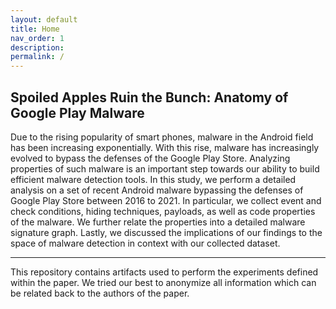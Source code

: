 ```yaml
---
layout: default
title: Home
nav_order: 1
description: 
permalink: /
---
```


## Spoiled Apples Ruin the Bunch: Anatomy of Google Play Malware

Due to the rising popularity of smart phones, malware in the Android field has been increasing exponentially. With this rise, malware has increasingly evolved to bypass the defenses of the Google Play Store. Analyzing properties of such malware is an important step towards our ability to build efficient malware detection tools. In this study, we perform a detailed analysis on a set of recent Android malware bypassing the defenses of Google Play Store between 2016 to 2021. In particular, we collect event and check conditions, hiding techniques, payloads, as well as code properties of the malware. We further relate the properties into a detailed malware signature graph. Lastly, we discussed the implications of our findings to the space of malware detection in context with our collected dataset.

---

This repository contains artifacts used to perform the experiments defined within the paper. We tried our best to anonymize all information which can be related back to the authors of the paper.
